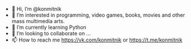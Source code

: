 - 👋 Hi, I’m @konmitnik
- 👀 I’m interested in programming, video games, books, movies and other mass multimedia arts.
- 🌱 I’m currently learning Python
- 💞️ I’m looking to collaborate on ...
- 📫 How to reach me https://vk.com/konmitnik or https://t.me/konmitnik

<!---
konmitnik/konmitnik is a ✨ special ✨ repository because its `README.md` (this file) appears on your GitHub profile.
You can click the Preview link to take a look at your changes.
--->
